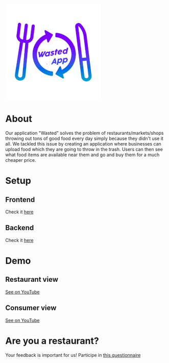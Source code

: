 <img alt="Logo" src="./assets/logo/WastedApp_1.png" width="300" />

# About

Our application "Wasted" solves the problem of restaurants/markets/shops throwing out tons of good food every day simply because they didn't use it all. We tackled this issue by creating an application where businesses can upload food which they are going to throw in the trash. Users can then see what food items are available near them and go and buy them for a much cheaper price.

# Setup

## Frontend
Check it [here](./frontend)

## Backend
Check it [here](./backend)

# Demo

## Restaurant view 
[See on YouTube](https://youtube.com/shorts/3nAZQARH2Vs?feature=share)

## Consumer view
[See on YouTube](https://youtube.com/shorts/eCRXE-bRb4I?feature=share)

# Are you a restaurant?
Your feedback is important for us! Participe in [this questionnaire](https://forms.gle/8GJLD3RzGmnRG12N8)
